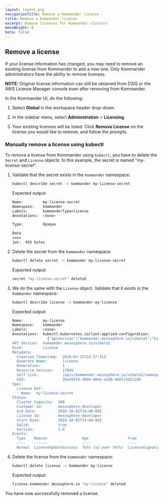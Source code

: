 ```yaml
---
layout: layout.pug
navigationTitle: Remove a Kommander license
title: Remove a Kommander license
excerpt: Remove licenses for Kommander clusters
menuWeight: 0
beta: false
---
```


## Remove a license

If your license information has changed, you may need to remove an existing license from Kommander to add a new one. Only Kommander administrators have the ability to remove licenses.

<p class="message--note"><strong>NOTE: </strong>Original license information can still be obtained from D2iQ or the AWS License Manager console even after removing from Kommander.</p>

In the Kommander UI, do the following:

1.  Select **Global** in the workspace header drop-down.

1.  In the sidebar menu, select **Administration** > **Licensing**.

1.  Your existing licenses will be listed. Click **Remove License** on the license you would like to remove, and follow the prompts.

### Manually remove a license using kubectl

To remove a license from Kommander using `kubectl`, you have to delete the `Secret` and `License` objects. In this example, the secret is named "my-license-secret".

1.  Validate that the secret exists in the `kommander` namespace:

    ```bash
    kubectl describe secret -n kommander my-license-secret
    ```

    Expected output:

    ```bash
    Name:         my-license-secret
    Namespace:    kommander
    Labels:       kommanderType=license
    Annotations:  <none>

    Type:         Opaque

    Data
    ====
    jwt:  455 bytes
    ```

1.  Delete the secret from the `kommander` namespace:

    ```bash
    kubectl delete secret -n kommander my-license-secret
    ```

    Expected output:

    ```bash
    secret "my-license-secret" deleted
    ```

1.  We do the same with the `License` object. Validate that it exists in the `kommander` namespace:

    ```bash
    kubectl describe license -n kommander my-license
    ```

    Expected output:

    ```bash
    Name:         my-license
    Namespace:    kommander
    Labels:       <none>
    Annotations:  kubectl.kubernetes.io/last-applied-configuration:
                    {"apiVersion":"kommander.mesosphere.io/v1beta1","kind":"License","metadata":{"annotations":{},"name":"my-license", "namespace":"kommand...
    API Version:  kommander.mesosphere.io/v1beta1
    Kind:         License
    Metadata:
      Creation Timestamp:  2020-03-25T14:57:31Z
      Generate Name:       license-
      Generation:          1
      Resource Version:    17895
      Self Link:           /apis/kommander.mesosphere.io/v1beta1/namespaces/kommander/licenses/my-license
      UID:                 35ee9254-4094-40eb-a2d8-4687c5d212d9
    Spec:
      License Ref:
        Name:  my-license-secret
    Status:
      Cluster Capacity:  500
      Customer Id:       mesosphere-developer
      End Date:          2020-10-02T14:00:09Z
      License Id:        mesosphere-developer
      Start Date:        2019-10-02T14:00:09Z
      Valid:             true
      Version:           1.0
    Events:
      Type    Reason                Age                  From              Message
      ----    ------                ----                 ----              -------
      Normal  LicenseUpdateSuccess  7m7s (x2 over 7m7s)  LicenseSignature  License updated successfully
    ```

1.  Delete the license from the `kommander` namespace:

    ```bash
    kubectl delete license -n kommander my-license
    ```

    Expected output:

    ```bash
    license.kommander.mesosphere.io "my-license" deleted
    ```

You have now successfully removed a license.

[support-downloads]: https://support.d2iq.com/hc/en-us/articles/4409215222932-Product-Downloads
[support-creds]: https://support.d2iq.com/hc/en-us
